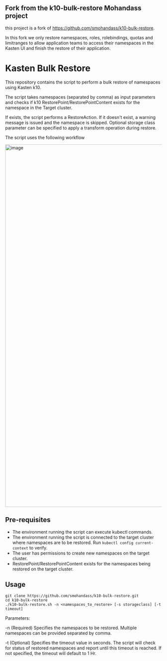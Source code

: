 ## Fork from the k10-bulk-restore Mohandass project

this project is a fork of https://github.com/smohandass/k10-bulk-restore. 

In this fork we only restore namespaces, roles, rolebindings, quotas and limitranges to allow application teams to access their namespaces in the Kasten UI and finish the restore of their application.

# Kasten Bulk Restore


This repository contains the script to perform a bulk restore of namespaces using Kasten k10.

The script takes namespaces (separated by comma) as input parameters and checks if k10 RestorePoint/RestorePointContent exists for the namespace in the Target cluster. 

If exists, the script performs a RestoreAction. If it doesn't exist, a warning message is issued and the namespace is skipped. Optional storage class parameter can be specified to apply a transform operation during restore. 

The script uses the following workflow 

<img width="1165" alt="image" src="https://user-images.githubusercontent.com/2148411/225373960-23a96590-d5a5-4b0d-b7a5-1be88c305935.png">


## Pre-requisites

* The environment running the script can execute kubectl commands.
* The environment running the script is connected to the target cluster where namespaces are to be restored. Run `kubectl config current-context` to verify.
* The user has permissions to create new namespaces on the target cluster. 
* RestorePoint/RestorePointContent exists for the namespaces being restored on the target cluster.


## Usage

```
git clone https://github.com/smohandass/k10-bulk-restore.git
cd k10-bulk-restore
./k10-bulk-restore.sh -n <namespaces_to_restore> [-s storageclass] [-t timeout]
```

Parameters:

-n (Required) Specifies the namespaces to be restored. Multiple namespaces can be provided separated by comma.


-t (Optional) Specifies the timeout value in seconds. The script will check for status of restored namespaces and report until this timeout is reached. If not specified, the timeout will default to 1 Hr.


